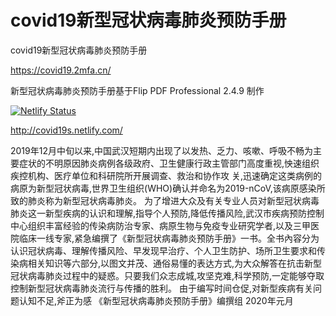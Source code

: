 # covid19新型冠状病毒肺炎预防手册


covid19新型冠状病毒肺炎预防手册

https://covid19.2mfa.cn/

新型冠状病毒肺炎预防手册基于Flip PDF Professional 2.4.9 制作


[![Netlify Status](https://api.netlify.com/api/v1/badges/8b755374-0221-46f6-a5db-d4c74598344e/deploy-status)](https://app.netlify.com/sites/youthful-euclid-bcf102/deploys)



http://covid19s.netlify.com/



2019年12月中旬以来,中国武汉短期内出现了以发热、乏力、咳嗽、呼吸不畅为主要症状的不明原因肺炎病例各级政府、卫生健康行政主管部门高度重视,怏速组织疾控机构、医疗单位和科研院所开展调查、救治和协作攻
关,迅速确定这类病例的病原为新型冠状病毒,世界卫生组织(WHO)确认并命名为2019-nCoV,该病原感染所
致的肺炎称为新型冠状病毒肺炎。
为了增进大众及有关专业人员对新型冠状病毒肺炎这一新型疾病的认识和理解,指导个人预防,降低传播风险,武汉市疾病预防控制中心组织丰富经验的传染病防治专家、病原生物与免疫专业研究学者,以及三甲医院临床一线专家,紧急编撰了《新型冠状病毒肺炎预防手册》一书。全书內容分为认识冠状病毒、理解传播风险、早发现早治疗、个人卫生防护、场所卫生要求和传染病相关知识等六部分,以图文并茂、通俗易懂的表达方式,为大众解答在抗击新型冠状病毒肺炎过程中的疑惑。只要我们众志成城,攻坚克难,科学预防,一定能够夺取控制新型冠状病毒肺炎流行与传播的胜利。
由于编写时间仓促,对新型疾病有关问题认知不足,斧正为感
《新型冠状病毒肺炎预防手册》编撰组
2020年元月
